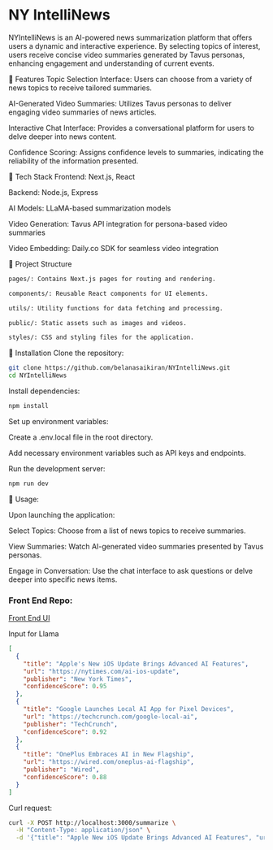 # NY IntelliNews

NYIntelliNews is an AI-powered news summarization platform that offers users a dynamic and interactive experience. By selecting topics of interest, users receive concise video summaries generated by Tavus personas, enhancing engagement and understanding of current events.

🚀 Features
Topic Selection Interface: Users can choose from a variety of news topics to receive tailored summaries.

AI-Generated Video Summaries: Utilizes Tavus personas to deliver engaging video summaries of news articles.

Interactive Chat Interface: Provides a conversational platform for users to delve deeper into news content.

Confidence Scoring: Assigns confidence levels to summaries, indicating the reliability of the information presented.

🧰 Tech Stack
Frontend: Next.js, React

Backend: Node.js, Express

AI Models: LLaMA-based summarization models

Video Generation: Tavus API integration for persona-based video summaries

Video Embedding: Daily.co SDK for seamless video integration

📁 Project Structure
```bash
pages/: Contains Next.js pages for routing and rendering.

components/: Reusable React components for UI elements.

utils/: Utility functions for data fetching and processing.

public/: Static assets such as images and videos.

styles/: CSS and styling files for the application.
```

🔧 Installation
Clone the repository:

```bash
git clone https://github.com/belanasaikiran/NYIntelliNews.git
cd NYIntelliNews
```

Install dependencies:

```bash
npm install
```

Set up environment variables:

Create a .env.local file in the root directory.

Add necessary environment variables such as API keys and endpoints.

Run the development server:

```bash
npm run dev
```

📝 Usage:

Upon launching the application:

Select Topics: Choose from a list of news topics to receive summaries.

View Summaries: Watch AI-generated video summaries presented by Tavus personas.

Engage in Conversation: Use the chat interface to ask questions or delve deeper into specific news items.



### Front End Repo:

[Front End UI](https://github.com/belanasaikiran/NYIntelliNews-UI)


Input for Llama
```json
[
  {
    "title": "Apple's New iOS Update Brings Advanced AI Features",
    "url": "https://nytimes.com/ai-ios-update",
    "publisher": "New York Times",
    "confidenceScore": 0.95
  },
  {
    "title": "Google Launches Local AI App for Pixel Devices",
    "url": "https://techcrunch.com/google-local-ai",
    "publisher": "TechCrunch",
    "confidenceScore": 0.92
  },
  {
    "title": "OnePlus Embraces AI in New Flagship",
    "url": "https://wired.com/oneplus-ai-flagship",
    "publisher": "Wired",
    "confidenceScore": 0.88
  }
]
```

Curl request:

```bash
curl -X POST http://localhost:3000/summarize \
  -H "Content-Type: application/json" \
  -d '{"title": "Apple New iOS Update Brings Advanced AI Features", "url": "https://nytimes.com/ai-ios-update", "publisher": "New York Times"}'

```
